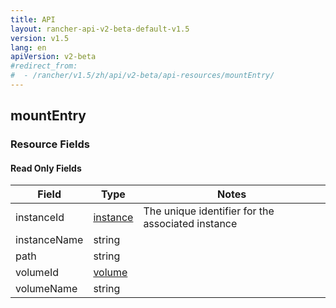 ```yaml
---
title: API
layout: rancher-api-v2-beta-default-v1.5
version: v1.5
lang: en
apiVersion: v2-beta
#redirect_from:
#  - /rancher/v1.5/zh/api/v2-beta/api-resources/mountEntry/
---
```


## mountEntry



### Resource Fields


#### Read Only Fields

Field | Type   | Notes
---|---|---
instanceId | [instance]({{site.baseurl}}/rancher/{{page.version}}/{{page.lang}}/api/{{page.apiVersion}}/api-resources/instance/)  | The unique identifier for the associated instance
instanceName | string  | 
path | string  | 
volumeId | [volume]({{site.baseurl}}/rancher/{{page.version}}/{{page.lang}}/api/{{page.apiVersion}}/api-resources/volume/)  | 
volumeName | string  | 


<br>
